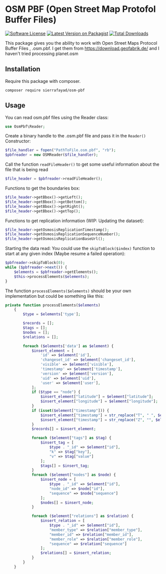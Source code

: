 # OSM PBF (Open Street Map Protofol Buffer Files)

[![Software License](https://img.shields.io/github/license/sierrafayad/osm-pbf.svg?style=popout)](LICENSE.md)
[![Latest Version on Packagist](https://img.shields.io/packagist/v/sierrafayad/osm-pbf.svg?style=popout)](https://packagist.org/packages/sierrafayad/osm-pbf)
[![Total Downloads](https://img.shields.io/packagist/dt/sierrafayad/osm-pbf.svg?style=popout)](https://packagist.org/packages/sierrafayad/osm-pbf)

This package gives you the ability to work with Open Street Maps Protocol Buffer Files , .osm.pbf. I get them from 
https://download.geofabrik.de/ and I haven't tried processing planet.osm

## Installation

Require this package with composer.
```shell
composer require sierrafayad/osm-pbf
```

## Usage
You can read osm.pbf files using the Reader class:
```php
use OsmPbf\Reader;
```

Create a binary handle to the .osm.pbf file and pass it in the `Reader()` Constructor:
```php
$file_handler = fopen("PathToFile.osm.pbf", "rb");
$pbfreader = new OSMReader($file_handler);
```
Call the function `readFileHeader()` to get some useful information about the file that is being read
```php
$file_header = $pbfreader->readFileHeader();
```

Functions to get the boundaries box:
```php
$file_header->getBbox()->getLeft();
$file_header->getBbox()->getBottom();
$file_header->getBbox()->getRight();
$file_header->getBbox()->getTop();
```

Functions to get replication information (WIP: Updating the dataset):
```php
$file_header->getOsmosisReplicationTimestamp();
$file_header->getOsmosisReplicationSequenceNumber();
$file_header->getOsmosisReplicationBaseUrl();
```

Starting the data read:
You could use the `skipToBlock($index)` function to start at any given index (Maybe resume a failed operation):
```php
$pbfreader->skipToBlock(0); 
while ($pbfreader->next()) {
    $elements = $pbfreader->getElements();
    $this->processElements($elements);
}
```

The function `processElements($elements)` should be your own implementation but could be something like this:

```php
private function processElements($elements)
    {
        $type = $elements['type'];

        $records = [];
        $tags = [];
        $nodes = [];
        $relations = [];

        foreach ($elements['data'] as $element) {
            $insert_element = [
                'id' => $element['id'],
                'changeset_id' => $element['changeset_id'],
                'visible' => $element['visible'],
                'timestamp' => $element['timestamp'],
                'version' => $element['version'],
                'uid' => $element['uid'],
                'user' => $element['user'],
            ];
            if ($type == "node") {
                $insert_element["latitude"] = $element["latitude"];
                $insert_element["longitude"] = $element["longitude"];
            }
            if (isset($element["timestamp"])) {
                $insert_element["timestamp"] = str_replace("T", " ", $element["timestamp"]);
                $insert_element["timestamp"] = str_replace("Z", "", $element["timestamp"]);
            }
            $records[] = $insert_element;

            foreach ($element["tags"] as $tag) {
                $insert_tag = [
                    $type . "_id" => $element["id"],
                    "k" => $tag["key"],
                    "v" => $tag["value"]
                ];
                $tags[] = $insert_tag;
            }
            foreach ($element["nodes"] as $node) {
                $insert_node = [
                    $type . "_id" => $element["id"],
                    "node_id" => $node["id"],
                    "sequence" => $node["sequence"]
                ];
                $nodes[] = $insert_node;
            }

            foreach ($element["relations"] as $relation) {
                $insert_relation = [
                    $type . "_id" => $element["id"],
                    "member_type" => $relation["member_type"],
                    "member_id" => $relation["member_id"],
                    "member_role" => $relation["member_role"],
                    "sequence" => $relation["sequence"]
                ];
                $relations[] = $insert_relation;
            }
        }
    }
```
